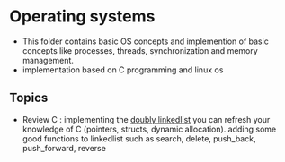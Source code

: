 # Operating systems
- This folder contains basic OS concepts and implemention of basic concepts like processes, threads, synchronization and memory management.
- implementation based on C programming and linux os

## Topics
- Review C : implementing the [doubly linkedlist]() you can refresh your knowledge of C (pointers, structs, dynamic allocation). adding some good functions to linkedlist such as search, delete, push_back, push_forward, reverse
